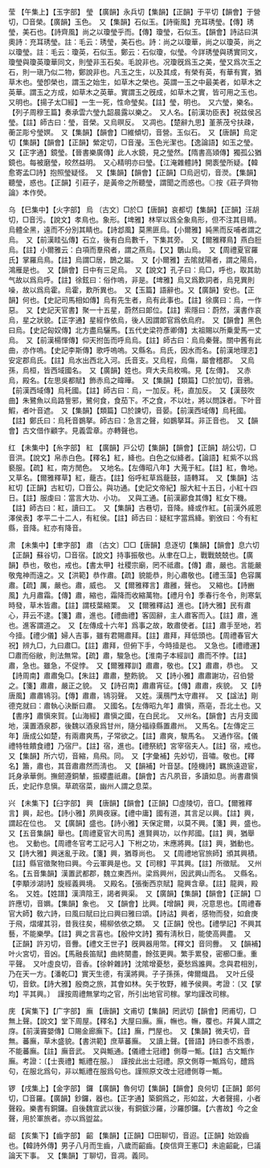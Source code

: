 <!-- { "loadSidebar": true } -->
莹	【午集上】【玉字部】	瑩	【廣韻】永兵切【集韻】【正韻】于平切【韻會】于營切，□音榮。【廣韻】玉色。　又【集韻】石似玉。【詩衞風】充耳琇瑩。【傳】琇瑩，美石也。【詩齊風】尚之以瓊瑩乎而。【傳】瓊瑩，石似玉。【韻會】詩詁曰淇奧詩：充耳琇瑩。註：毛云：琇瑩，美石也。詩：尚之以瓊華，尚之以瓊英，尚之以瓊瑩。註：毛云：瓊英，石似玉。鄭云：石似瓊，似瑩。今詳琇瑩與琇實同文，瓊瑩與瓊英瓊華同文，則瑩非玉石矣。毛說非也。况瓊旣爲玉之美，瑩又爲次玉之石，則一瑱乃似二物，鄭說非也。凡玉之生，以及其成，有榮有英，有華有實，猶草木也。瑩卽榮也，謂玉之始生，如草木之榮也。英謂一玉之中最美者，如草木之英華。謂玉之方成，如草木之英華。實謂玉之旣成，如草木之實，皆可用之玉也。　又明也。【揚子太□經】一生一死，性命瑩矣。【註】瑩，明也。　又六瑩，樂名。【列子周穆王篇】奏承雲六瑩九韶晨露以樂之。　又人名。【前漢功臣表】祝兹侯呂瑩。【註】師古曰：瑩，音榮。又烏暝反。　又凋也。【楚辭九思】堇荼茂兮扶疎，蘅芷彫兮瑩嫇。　又【集韻】【韻會】□維傾切，音營。玉似石。　又【唐韻】烏定切【集韻】【韻會】【正韻】縈定切，□音瀅。玉色光潔也。【逸論語】如玉之瑩。　又【正字通】鏡瑩。【晉書樂廣傳】此人水鏡，見之瑩然。【隋書高熲傳】獨孤公猶鏡也。每被磨瑩，皎然益明。　又心精明亦曰瑩。【江淹雜體詩】開袠瑩所疑。【韓愈寄孟□詩】抱照瑩疑怪。　又【集韻】【韻會】【正韻】□烏迥切，音濙。【集韻】聽瑩，惑也。【正韻】引莊子，是黃帝之所聽瑩，謂聞之而惑也。◎按《莊子齊物論》本作熒。

乌	【巳集中】【火字部】	烏	〔古文〕□於□【唐韻】哀都切【集韻】【正韻】汪胡切，□音污。【說文】孝鳥也。象形。【埤雅】林罕以爲全象鳥形，但不注其目睛。烏體全黑，遠而不分別其睛也。【詩邶風】莫黑匪烏。【小爾雅】純黑而反哺者謂之烏。　又【前漢眭弘傳】石立，後有白烏數千，下集其旁。　又【爾雅釋鳥】燕白脰烏。【註】小爾雅云：白項而羣飛者，謂之燕烏。【又】鸀山烏。　又【周禮夏官羅氏】掌羅烏鳥。【註】烏謂□居，鵲之屬。　又【小爾雅】去隂就陽者，謂之陽烏，鴻雁是也。　又【韻會】日中有三足烏。　又【說文】孔子曰：烏□，呼也，取其助气故以爲烏呼。【註】徐鉉曰：俗作嗚，非是。【埤雅】烏又爲歎詞者，烏見異則噪，故以爲烏霍。烏霍，歎所異也。　又【玉篇】語辭也。又【廣韻】安也。【正韻】何也。【史記司馬相如傳】烏有先生者，烏有此事也。【註】徐廣曰：烏，一作惡。　又【史記天官書】聚一十五星，蔚然曰郞位。【註】索隱曰：蔚然，漢書作哀烏，星之狀貌。【正字通】星經作依烏，後人因謂郞官爲依烏府。　又【韻會】黑色曰烏。【史記匈奴傳】北方盡烏驪馬。【五代史梁符彥卿傳】太祖賜以所乗愛馬一丈烏。　又【前漢楊惲傳】仰天拊缶而呼烏烏。【註】師古曰：烏烏秦聲。關中舊有此曲，亦作嗚。【史記李斯傳】歌呼嗚嗚。又縣名。烏氏，因水而名。【前漢地理志】安定郡烏氏。【註】烏水出西北入河。氏音支。又烏程，烏傷，屬會稽郡。　又烏孫，烏桓，皆西域國名。　又【廣韻】姓也。齊大夫烏枚鳴。見【左傳】。　又赤烏，殿名。【左思吳都賦】飾赤烏之暐曄。　又【集韻】【類篇】□於加切，音鴉。【前漢西域傳】烏秅國。【註】師古曰：烏，一加反。秅，直加反。　又【漢鼓吹曲】朱鷺魚以烏路訾邪，鷺何食，食茄下。不之食，不以吐，將以問誅者。下叶音鰕，者叶音遮。　又【集韻】【類篇】□於諫切，音晏。【前漢西域傳】烏秅國。【註】鄭氏曰：烏秅音鷃拏。師古曰：急言之聲，如鷃拏耳。非正音也。　又【韻會】古文借作顧字。見義雲章。亦轉聲也。

红	【未集中】【糸字部】	紅	【廣韻】戸公切【集韻】【韻會】【正韻】胡公切，□音洪。【說文】帛赤白色。【釋名】紅，絳也。白色之似絳者。【論語】紅紫不以爲褻服。【疏】紅，南方閒色。　又地名。【左傳昭八年】大蒐于紅。【註】紅，魯地。　又草名。【爾雅釋草】紅，蘢古。【註】俗呼紅草爲蘢鼓，語轉耳。　又【集韻】沽紅切【正韻】古紅切，□音公。與功通。【史記文帝紀】服大紅十五日，小紅十四日。【註】服虔曰：當言大功、小功。　又與工通。【前漢酈食其傳】紅女下機。【註】師古曰：紅，讀曰工。　又【集韻】古巷切，音降。絳或作紅。【前漢外戚恩澤侯表】孝平二十二人，有紅侯。【註】師古曰：疑紅字當爲絳。劉攽曰：今有紅縣，音降。紅亦有降音。

肃	【未集中】【聿字部】	肅	〔古文〕□□【唐韻】息逐切【集韻】【韻會】息六切【正韻】蘇谷切，□音宿。【說文】持事振敬也。从聿在□上，戰戰兢兢也。【廣韻】恭也，敬也，戒也。【書太甲】社稷宗廟，罔不祗肅。【傳】肅，嚴也。言能嚴敬鬼神而遠之。又【洪範】恭作肅。【疏】貌能恭，則心肅敬也。【禮玉藻】色容厲肅。【疏】厲，嚴也。肅，威也。　又【爾雅釋言】肅雝，聲也。　又縮也。【詩豳風】九月肅霜。【傳】肅，縮也，霜降而收縮萬物。【禮月令】季春行冬令，則寒氣時發，草木皆肅。【註】謂枝葉縮栗。　又【爾雅釋詁】進也。【詩大雅】民有肅心，荓云不逮。【箋】肅，進也。【禮曲禮】客固辭，主人肅客而入。【註】肅，進也。進客謂道之。　又【左傳成十六年】爲事之故，敢肅使者。【註】肅手至地，若今撎。【禮少儀】婦人吉事，雖有君賜肅拜。【註】肅拜，拜低頭也。【周禮春官大祝】辨九□，九曰肅□。【註】肅拜，但俯下手，今時撎是也。　又急也。【禮禮運】□肅而俗敝，則法無常。【疏】肅，駿急也。【淮南子本經訓】肅而不悖。【註】肅，急也。雖急，不促悖。　又【爾雅釋訓】肅肅，敬也。【又】肅肅，恭也。　又【詩周南】肅肅兔□。【朱註】肅肅，整飭貌。　又【詩小雅】肅肅謝功，召伯營之。【箋】肅肅，嚴正之貌。　又【詩召南】肅肅宵征。【傳】肅肅，疾貌。　又【詩唐風】肅肅鴇羽。【傳】肅肅，鴇羽聲。　又姓。漢鴈門太守肅祥。　又【諡法】剛德克就曰：肅執心決斷曰肅。　又國名。【左傳昭九年】肅愼，燕亳，吾北土也。又【書序】肅愼來賀。【山海經】肅愼之國，在白民北。　又州名。【韻會】古月支國地，漢置酒泉郡，後魏以酒泉爲甘州，隨分福祿縣置肅州。　又馬名。【左傳定三年】唐成公如楚，有兩肅爽馬，子常欲之。【註】肅爽，駿馬名。　又通作宿。【儀禮特牲饋食禮】乃宿尸。【註】宿，進也。【禮祭統】宮宰宿夫人。【註】宿，戒也。　又【集韻】所六切，音縮，鳥飛。同。　又【字彙補】先妙切，音嘯。敬也。【釋名】簫，肅也，其音肅肅然而淸也。　又【韻補】叶音瑟。【陸機詩】羈旅遠遊宦，託身承華側。撫劒遵銅輦，振纓盡祇肅。【韻會】古凡夙音，多讀如息。尚書肅愼氏，史記作息愼。草疏宿菜，幽州人謂之息菜。

兴	【未集下】【臼字部】	興	【唐韻】【韻會】【正韻】□虛陵切，音□。【爾雅釋言】興，起也。【詩小雅】夙興夜寐。【禮中庸】國有道，其言足以興。【註】興，謂起在位也。　又【廣韻】盛也。【詩小雅】天保定爾，以莫不興。【箋】興，盛也。　又【五音集韻】舉也。【周禮夏官大司馬】進賢興功，以作邦國。【註】興，猶舉也。　又動也。【周禮冬官考工記弓人】下柎之功，末應將興。【註】興，猶動也。　又【詩大雅】興迷亂于政。【箋】興，猶尊尚也。　又【周禮地官旅師】頒其興積。【註】縣官徵聚物曰興。今云軍興是也。又【司稼】平其興。【註】所徵賦。　又州名。【五音集韻】漢置武都郡，魏立東西州。梁爲興州，因武興山而名。　又縣名。【李顒涉湖詩】旋經義興境。　又殿名。【張衡西京賦】龍興含章。【註】龍興，殿名。　又姓。【姓譜】漢濟陰王，謁者興渠。　又【廣韻】【集韻】【韻會】【正韻】□許應切，音嬹。【集韻】象也。　又【韻會】比興。【增韻】興，况意思也。【周禮春官大師】敎六詩，曰風曰賦曰比曰興曰雅曰頌。【詩詁】興者，感物而發，如倉庚于飛，熠燿其羽，昔我往矣，楊柳依依之類。　又【正韻】悅也。【禮學記】不興其藝，不能樂學。【註】興之言喜也。【殷仲文詩】獨有淸秋日，能使高興盡。　又【正韻】許刃切，音釁。【禮文王世子】旣興器用幣。【釋文】音同釁。　又【韻補】叶火宮切，音凶。【馬融長笛賦】曲終闋盡，餘弦更興。繁手累發，密櫛□重。重平聲。　又叶虛良切，音香。【徐幹雜詩】沈隂增憂愁，憂愁爲誰興。念與君相別，乃在天一方。【潘乾□】實天生德，有漢將興。子子孫孫，俾爾熾昌。　又叶丘侵切，音欽。【詩大雅】殷商之旅，其會如林。矢于牧野，維予侯興。考證：〔又【掌均】平其興。〕　謹按周禮無掌均之官，所引出地官司稼。掌均謹改司稼。 

庑	【寅集下】【广字部】	廡	【唐韻】文甫切【集韻】罔武切【韻會】罔甫切，□無上聲。【說文】堂下周屋。【釋名】大屋曰廡。廡，幠也。幠，覆也。幷冀人謂之庌。【前漢竇嬰傳】□賜金廊廡下。【註】廡，門屋也。　又【集韻】微夫切，音無。蕃廡，草木盛貌。【書洪範】庶草蕃廡。　又讀上聲。【晉語】詩曰黍不爲黍，不能蕃廡。【註】廡音武。　又與甒通。【儀禮士冠禮】側尊一甒。【註】古文甒作廡。考證：〔【士喪禮】甒禮在服。〕　謹按此出士冠禮。原文側尊一甒爲句，醴爲句，在服北爲句，非以甒禮在服爲句也。謹照原文改士冠禮側尊一甒。 

锣	【戌集上】【金字部】	鑼	【廣韻】魯何切【集韻】【韻會】良何切【正韻】郞何切，□音羅。【廣韻】鈔鑼，器也。【正字通】築銅爲之，形如盆，大者聲揚，小者聲殺。樂書有銅鑼。自後魏宣武以後，有銅鈸沙羅，沙羅卽鑼。【六書故】今之金聲，用於軍旅者。亦以爲盥盆。

龆	【亥集下】【齒字部】	齠	【集韻】【正韻】□田聊切，音迢。【正韻】始毀齒也。【韓詩外傳】男子八月而生齒，八歲而齠齒。【庾信齊王憲□】未逾齠齔，巳議論天下事。　又【集韻】丁聊切，音凋。義同。


